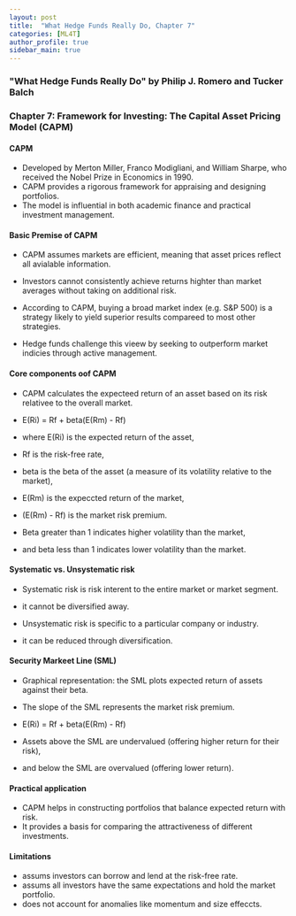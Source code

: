 ```yaml
---
layout: post
title:  "What Hedge Funds Really Do, Chapter 7"
categories: [ML4T]
author_profile: true
sidebar_main: true
---
```


### "What Hedge Funds Really Do" by Philip J. Romero and Tucker Balch
### Chapter 7: Framework for Investing: The Capital Asset Pricing Model (CAPM)

#### CAPM
* Developed by Merton Miller, Franco Modigliani, and William Sharpe, who received the Nobel Prize in Economics in 1990.
* CAPM provides a rigorous framework for appraising and designing portfolios.
* The model is influential in both academic finance and practical investment management.


#### Basic Premise of CAPM
* CAPM assumes markets are efficient, meaning that asset prices reflect all avialable information.
* Investors cannot consistently achieve returns highter than market averages without taking on additional risk.

* According to CAPM, buying a broad market index (e.g. S&P 500) is a strategy likely to yield superior results compareed to most other strategies.
* Hedge funds challenge this vieew by seeking to outperform market indicies through active management.


#### Core components oof CAPM
* CAPM calculates the expecteed return of an asset based on its risk relativee to the overall market.
* E(Ri) = Rf + beta(E(Rm) - Rf)
* where E(Ri) is the expected return of the asset,
* Rf is the risk-free rate,
* beta is the beta of the asset (a measure of its volatility relative to the market),
* E(Rm) is the expeccted return of the market,
* (E(Rm) - Rf) is the market risk premium.

* Beta greater than 1 indicates higher volatility than the market,
* and beta less than 1 indicates lower volatility than the market.


#### Systematic vs. Unsystematic risk
* Systematic risk is risk interent to the entire market or market segment.
* it cannot be diversified away.

* Unsystematic risk is specific to a particular company or industry.
* it can be reduced through diversification.


#### Security Markeet Line (SML)
* Graphical representation: the SML plots expected return of assets against their beta.
* The slope of the SML represents the market risk premium.
* E(Ri) = Rf + beta(E(Rm) - Rf)
  
* Assets above the SML are undervalued (offering higher return for their risk),
* and below the SML are overvalued (offering lower return).


#### Practical application
* CAPM helps in constructing portfolios that balance expected return with risk.
* It provides a basis for comparing the attractiveness of different investments.


#### Limitations
* assums investors can borrow and lend at the risk-free rate.
* assums all investors have the same expectations and hold the market portfolio.
* does not account for anomalies like momentum and size effeccts.

